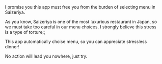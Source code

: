 I promise you this app must free you from the burden of selecting menu in Saizeriya.

As you know, Saizeriya is one of the most luxurious restaurant in Japan,
so we must take too careful in our menu choices.
I strongly believe this stress is a type of torture;;

This app automatically choise menu, so you can appreciate stressless dinner!

No action will lead you nowhere, just try.